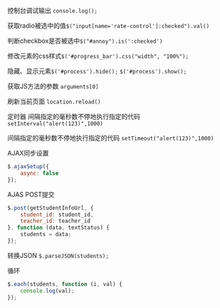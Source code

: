 控制台调试输出 `console.log();`

获取radio被选中的值`$("input[name='rate-control']:checked").val()`

判断checkbox是否被选中`$("#annoy").is(':checked')`

修改元素的css样式`$('#progress_bar').css("width", "100%");`

隐藏、显示元素`$('#process').hide();` `$('#process').show();`

获取JS方法的参数 `arguments[0]`

刷新当前页面 `location.reload()`

定时器 间隔指定的毫秒数不停地执行指定的代码 `setInterval("alert(123)",1000)`

间隔指定的毫秒数不停地执行指定的代码 `setTimeout("alert(123)",1000)`

AJAX同步设置
```javascript
$.ajaxSetup({
    async: false
});
```

AJAS POST提交
```javascript
$.post(getStudentInfoUrl, {
    student_id: student_id,
    teacher_id: teacher_id
}, function (data, textStatus) {
    students = data;
});
```

转换JSON `$.parseJSON(students);`

循环
```javascript
$.each(students, function (i, val) {
    console.log(val);
});
```
